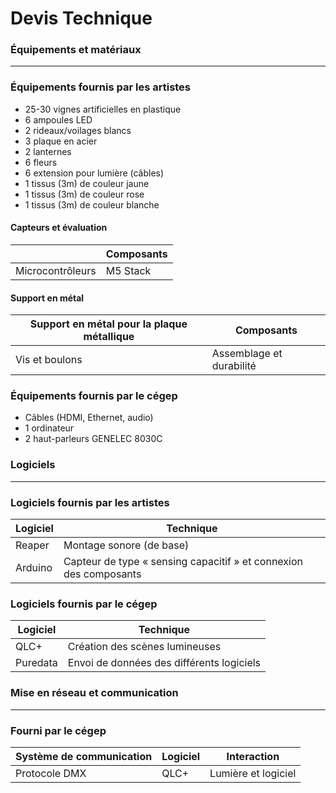 # Devis Technique

### Équipements et matériaux
---
### Équipements fournis par les artistes

- 25-30 vignes artificielles en plastique 
- 6 ampoules LED 
- 2 rideaux/voilages blancs 
- 3 plaque en acier
- 2 lanternes 
- 6 fleurs
- 6 extension pour lumière (câbles) 
- 1 tissus (3m) de couleur jaune
- 1 tissus (3m) de couleur rose
- 1 tissus (3m) de couleur blanche
  
#### Capteurs et évaluation

|                  | Composants |
| ---------------- | ---------- |
| Microcontrôleurs | M5 Stack   |

#### Support en métal

| Support en métal pour la plaque métallique | Composants               |
| ------------------------------------------ | ------------------------ |
| Vis et boulons                             | Assemblage et durabilité |

### Équipements fournis par le cégep

- Câbles (HDMI, Ethernet, audio)
- 1 ordinateur 
- 2 haut-parleurs GENELEC 8030C

### Logiciels 

---
### Logiciels fournis par les artistes
  
| Logiciel | Technique                                                         |
| -------- | ----------------------------------------------------------------- |
| Reaper   | Montage sonore (de base)                                          |
| Arduino  | Capteur de type « sensing capacitif » et connexion des composants |

### Logiciels fournis par le cégep

| Logiciel | Technique                                 |
| -------- | ----------------------------------------- |
| QLC+     | Création des scènes lumineuses            |
| Puredata | Envoi de données des différents logiciels |

### Mise en réseau et communication

---
### Fourni par le cégep

| Système de communication | Logiciel | Interaction         |
| ------------------------ | -------- | ------------------- |
| Protocole DMX            | QLC+     | Lumière et logiciel |

